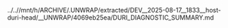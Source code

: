 ../..//mnt/h/ARCHIVE/.UNWRAP/extracted/DEV__2025-08-17__1833__host-duri-head/__UNWRAP/4069eb25ea/DURI_DIAGNOSTIC_SUMMARY.md